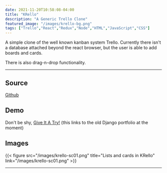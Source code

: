 ```yaml
---
date: 2021-11-20T10:58:08-04:00
title: "KRello"
description: "A Generic Trello Clone"
featured_image: "/images/krello-bg.png"
tags: ["Trello","React","Redux","Node","HTML","JavaScript","CSS"]
---
```


A simple clone of the well known kanban system Trello. Currently there isn't a database attached beyond the react browser, but the user is able to add boards and cards.

There is also drag-n-drop functionality. 

<!--more-->

___

## Source

[Github](https://github.com/rassweiler/krello)

## Demo

Don't be shy, [Give It A Try!](https://krello.kylerassweiler.com) (this links to the old Django portfolio at the moment)

## Images

{{< figure src="/images/krello-sc01.png" title="Lists and cards in KRello" link="/images/krello-sc01.png" >}}

___